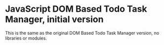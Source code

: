 # JavaScript DOM Based Todo Task Manager, initial version

This is the same as the original DOM Based Todo Task Manager version, no libraries or modules.